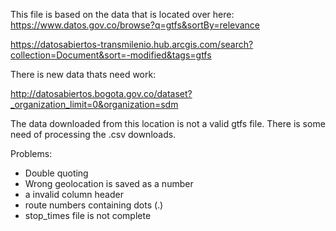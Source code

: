 This file is based on the data that is located over here:
https://www.datos.gov.co/browse?q=gtfs&sortBy=relevance

https://datosabiertos-transmilenio.hub.arcgis.com/search?collection=Document&sort=-modified&tags=gtfs

There is new data thats need work:

http://datosabiertos.bogota.gov.co/dataset?_organization_limit=0&organization=sdm

The data downloaded from this location is not a valid gtfs file. There is some need of processing the .csv downloads. 

Problems:

* Double quoting
* Wrong geolocation is saved as a number
* a invalid column header
* route numbers containing dots (.)
* stop_times file is not complete
